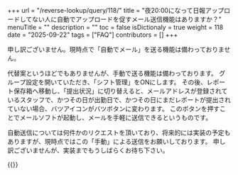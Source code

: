 +++
url = "/reverse-lookup/query/118/"
title = "夜20:00になって日報アップロードしてない人に自動でアップロードを促すメール送信機能はありますか？"
menuTitle = ""
description = ""
toc = false
isDictionaly = true
weight = 118
date = "2025-09-22"
tags = ["FAQ"]
contributors = []
+++

申し訳ございません。現時点で「自動でメール」を送る機能は備わっておりません。

代替案というほどでもありませんが、手動で送る機能は備わっております。
グループ設定を開いていただき、「シフト管理」をONにします。
その後、レポート保存箱へ移動し、「提出状況」に切り替えると、メールアドレスが登録されているスタッフで、かつその日が出勤日で、かつその日にまだレポートが提出されていない場合、バツアイコンがバツボタンに変わります。
このボタンを押すことでメールソフトが起動し、メールを手軽に送信できるというものです。

自動送信については何件かのリクエストを頂いており、将来的には実装の予定もありますが、現時点ではこの「手動」による送信をお願いしております。
申し訳ございませんが、実装までもうしばらくお待ち下さい。

{{<iTablet filename="img/p1" msg="" alice="ok">}}
